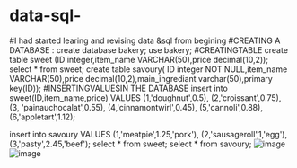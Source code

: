 # data-sql-
#I had started learing and revising data &amp;sql from begining
#CREATING A DATABASE :
create database bakery;
use bakery;
#CREATINGTABLE
create table sweet (ID  integer,item_name VARCHAR(50),price decimal(10,2));
select * from sweet;
create table savoury( ID integer NOT NULL,item_name VARCHAR(50),price decimal(10,2),main_ingrediant varchar(50),primary key(ID));
#INSERTINGVALUESIN THE DATABASE 
insert into sweet(ID,item_name,price)
VALUES
(1,'doughnut',0.5),
(2,'croissant',0.75),
(3, 'painauchocalat',0.55),
(4,'cinnamontwirl',0.45),
(5,'cannoli',0.88),
(6,'appletart',1.12);

insert into savoury
VALUES
(1,'meatpie',1.25,'pork'),
(2,'sausageroll',1,'egg'),
(3,'pasty',2.45,'beef');
select * from sweet;
select * from savoury;
![image](https://user-images.githubusercontent.com/46300558/229107042-7e4fd2d3-c4ec-458f-9963-76a478913c39.png)
![image](https://user-images.githubusercontent.com/46300558/229107139-54aa9d20-91f3-46c9-9adc-e41fe036ebdd.png)
